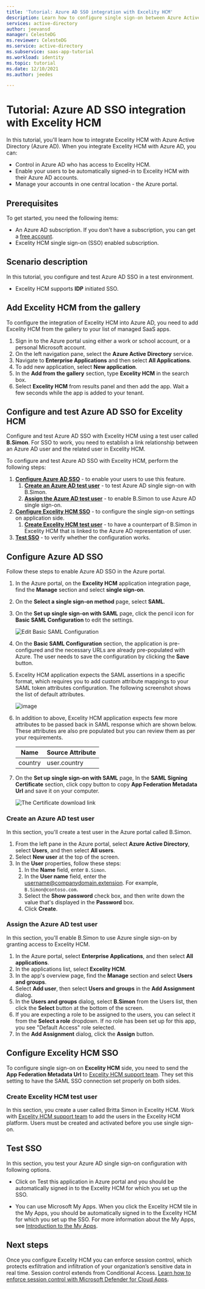```yaml
---
title: 'Tutorial: Azure AD SSO integration with Excelity HCM'
description: Learn how to configure single sign-on between Azure Active Directory and Excelity HCM.
services: active-directory
author: jeevansd
manager: CelesteDG
ms.reviewer: CelesteDG
ms.service: active-directory
ms.subservice: saas-app-tutorial
ms.workload: identity
ms.topic: tutorial
ms.date: 12/10/2021
ms.author: jeedes

---
```


# Tutorial: Azure AD SSO integration with Excelity HCM

In this tutorial, you'll learn how to integrate Excelity HCM with Azure Active Directory (Azure AD). When you integrate Excelity HCM with Azure AD, you can:

* Control in Azure AD who has access to Excelity HCM.
* Enable your users to be automatically signed-in to Excelity HCM with their Azure AD accounts.
* Manage your accounts in one central location - the Azure portal.

## Prerequisites

To get started, you need the following items:

* An Azure AD subscription. If you don't have a subscription, you can get a [free account](https://azure.microsoft.com/free/).
* Excelity HCM single sign-on (SSO) enabled subscription.

## Scenario description

In this tutorial, you configure and test Azure AD SSO in a test environment.

* Excelity HCM supports **IDP** initiated SSO.

## Add Excelity HCM from the gallery

To configure the integration of Excelity HCM into Azure AD, you need to add Excelity HCM from the gallery to your list of managed SaaS apps.

1. Sign in to the Azure portal using either a work or school account, or a personal Microsoft account.
1. On the left navigation pane, select the **Azure Active Directory** service.
1. Navigate to **Enterprise Applications** and then select **All Applications**.
1. To add new application, select **New application**.
1. In the **Add from the gallery** section, type **Excelity HCM** in the search box.
1. Select **Excelity HCM** from results panel and then add the app. Wait a few seconds while the app is added to your tenant.

## Configure and test Azure AD SSO for Excelity HCM

Configure and test Azure AD SSO with Excelity HCM using a test user called **B.Simon**. For SSO to work, you need to establish a link relationship between an Azure AD user and the related user in Excelity HCM.

To configure and test Azure AD SSO with Excelity HCM, perform the following steps:

1. **[Configure Azure AD SSO](#configure-azure-ad-sso)** - to enable your users to use this feature.
    1. **[Create an Azure AD test user](#create-an-azure-ad-test-user)** - to test Azure AD single sign-on with B.Simon.
    1. **[Assign the Azure AD test user](#assign-the-azure-ad-test-user)** - to enable B.Simon to use Azure AD single sign-on.
1. **[Configure Excelity HCM SSO](#configure-excelity-hcm-sso)** - to configure the single sign-on settings on application side.
    1. **[Create Excelity HCM test user](#create-excelity-hcm-test-user)** - to have a counterpart of B.Simon in Excelity HCM that is linked to the Azure AD representation of user.
1. **[Test SSO](#test-sso)** - to verify whether the configuration works.

## Configure Azure AD SSO

Follow these steps to enable Azure AD SSO in the Azure portal.

1. In the Azure portal, on the **Excelity HCM** application integration page, find the **Manage** section and select **single sign-on**.
1. On the **Select a single sign-on method** page, select **SAML**.
1. On the **Set up single sign-on with SAML** page, click the pencil icon for **Basic SAML Configuration** to edit the settings.

   ![Edit Basic SAML Configuration](common/edit-urls.png)

1. On the **Basic SAML Configuration** section, the application is pre-configured and the necessary URLs are already pre-populated with Azure. The user needs to save the configuration by clicking the **Save** button.

1. Excelity HCM application expects the SAML assertions in a specific format, which requires you to add custom attribute mappings to your SAML token attributes configuration. The following screenshot shows the list of default attributes.

	![image](common/default-attributes.png)

1. In addition to above, Excelity HCM application expects few more attributes to be passed back in SAML response which are shown below. These attributes are also pre populated but you can review them as per your requirements.
	
	| Name | Source Attribute|
	| -----------| --------- |
    | country | user.country |

1. On the **Set up single sign-on with SAML** page, In the **SAML Signing Certificate** section, click copy button to copy **App Federation Metadata Url** and save it on your computer.

	![The Certificate download link](common/copy-metadataurl.png)

### Create an Azure AD test user

In this section, you'll create a test user in the Azure portal called B.Simon.

1. From the left pane in the Azure portal, select **Azure Active Directory**, select **Users**, and then select **All users**.
1. Select **New user** at the top of the screen.
1. In the **User** properties, follow these steps:
   1. In the **Name** field, enter `B.Simon`.  
   1. In the **User name** field, enter the username@companydomain.extension. For example, `B.Simon@contoso.com`.
   1. Select the **Show password** check box, and then write down the value that's displayed in the **Password** box.
   1. Click **Create**.

### Assign the Azure AD test user

In this section, you'll enable B.Simon to use Azure single sign-on by granting access to Excelity HCM.

1. In the Azure portal, select **Enterprise Applications**, and then select **All applications**.
1. In the applications list, select **Excelity HCM**.
1. In the app's overview page, find the **Manage** section and select **Users and groups**.
1. Select **Add user**, then select **Users and groups** in the **Add Assignment** dialog.
1. In the **Users and groups** dialog, select **B.Simon** from the Users list, then click the **Select** button at the bottom of the screen.
1. If you are expecting a role to be assigned to the users, you can select it from the **Select a role** dropdown. If no role has been set up for this app, you see "Default Access" role selected.
1. In the **Add Assignment** dialog, click the **Assign** button.

## Configure Excelity HCM SSO

To configure single sign-on on **Excelity HCM** side, you need to send the **App Federation Metadata Url** to [Excelity HCM support team](mailto:HCM.Support@ceridian.com). They set this setting to have the SAML SSO connection set properly on both sides.

### Create Excelity HCM test user

In this section, you create a user called Britta Simon in Excelity HCM. Work with [Excelity HCM support team](mailto:HCM.Support@ceridian.com) to add the users in the Excelity HCM platform. Users must be created and activated before you use single sign-on.

## Test SSO 

In this section, you test your Azure AD single sign-on configuration with following options.

* Click on Test this application in Azure portal and you should be automatically signed in to the Excelity HCM for which you set up the SSO.

* You can use Microsoft My Apps. When you click the Excelity HCM tile in the My Apps, you should be automatically signed in to the Excelity HCM for which you set up the SSO. For more information about the My Apps, see [Introduction to the My Apps](../user-help/my-apps-portal-end-user-access.md).

## Next steps

Once you configure Excelity HCM you can enforce session control, which protects exfiltration and infiltration of your organization’s sensitive data in real time. Session control extends from Conditional Access. [Learn how to enforce session control with Microsoft Defender for Cloud Apps](/cloud-app-security/proxy-deployment-aad).
